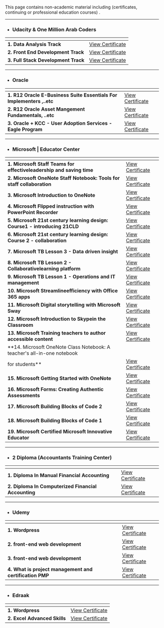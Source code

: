 
This page contains non-academic material including (certificates, continuing or professional education courses) . 



--------------------------------------------------

- ### Udacity & One Million Arab Coders 


| <!-- -->    | <!-- -->    |
|-------------|-------------|
|**1. Data Analysis Track** |[View Certificate](https://s3-us-west-2.amazonaws.com/udacity-printer/production/certificates/78c6a56b-f71c-4cf1-af3d-583e270a507e.pdf)|
|**2. Front End Development Track** |[View Certificate](https://s3-us-west-2.amazonaws.com/udacity-printer/production/certificates/aef41fc7-e6c2-467b-baf9-223db3e6a76a.pdf)|
|**3. Full Stack Development Track** |[View Certificate](https://s3-us-west-2.amazonaws.com/udacity-printer/production/certificates/41ecefd0-f8bc-4867-b856-82a606745216.pdf)|


--------------------------------------------------

- ### Oracle


| <!-- -->    | <!-- -->    |
|-------------|-------------|
|**1. R12 Oracle E-Business Suite Essentials For Implementers ,..etc** |[View Certificate](https://drive.google.com/file/d/1YAROY3KqmJIAujKBWYqIiGRau5ytRsew/view)|
|**2. R12 Oracle Asset Mangement Fundamentals, ..etc** |[View Certificate](https://drive.google.com/file/d/1eh2yNln9kAhr1Qb1WMbI8nn2lmwoCZgs/view)|
|**3. Oracle + KCC - User Adoption Services - Eagle Program** |[View Certificate](https://drive.google.com/file/d/1GKdX58iU4xGaTpxpVJtBBrVkfQw30hxa/view?usp=sharing)|


--------------------------------------------------

- ### Microsoft | Educator Center


| <!-- -->    | <!-- -->    |
|-------------|-------------|
|**1. Microsoft Staff Teams for effectiveleadership and saving time** |[View Certificate](https://education.microsoft.com/en-us/profile/achievement/485498/certificate)|
|**2. Microsoft OneNote Staff Notebook: Tools for staff collaboration** |[View Certificate](https://education.microsoft.com/en-us/profile/achievement/481815/certificate)|
|**3. Microsoft Introduction to OneNote** |[View Certificate](https://education.microsoft.com/en-us/profile/achievement/7162571/certificate)|
|**4. Microsoft Flipped instruction with PowerPoint Recorder** |[View Certificate](https://education.microsoft.com/en-us/profile/achievement/484557/certificate)|
|**5. Microsoft 21st century learning design: Course1 - introducing 21CLD** |[View Certificate](https://education.microsoft.com/en-us/profile/achievement/480855/certificate)|
|**6. Microsoft 21st century learning design: Course 2 - collaboration** |[View Certificate](https://education.microsoft.com/en-us/profile/achievement/508683/certificate)|
|**7. Microsoft TB Lesson 3 - Data driven insight** |[View Certificate](https://education.microsoft.com/en-us/profile/achievement/7248424/certificate)|
|**8. Microsoft TB Lesson 2 - Collaborativelearning platform** |[View Certificate](https://education.microsoft.com/en-us/profile/achievement/7241794/certificate)|
|**9. Microsoft TB Lesson 1 - Operations and IT management** |[View Certificate](https://education.microsoft.com/en-us/profile/achievement/7233630/certificate)|
|**10. Microsoft Streamlineefficiency with Office 365 apps** |[View Certificate](https://education.microsoft.com/en-us/profile/achievement/487264/certificate)|
|**11. Microsoft Digital storytelling with Microsoft Sway** |[View Certificate](https://education.microsoft.com/en-us/profile/achievement/480189/certificate)|
|**12. Microsoft Introduction to Skypein the Classroom** |[View Certificate](https://education.microsoft.com/en-us/profile/achievement/481943/certificate)|
|**13. Microsoft Training teachers to author accessible content** |[View Certificate](https://education.microsoft.com/en-us/profile/achievement/486761/certificate)|
|**14. Microsoft OneNote Class Notebook: A teacher's all-in-one notebook
for students** |[View Certificate](https://education.microsoft.com/en-us/profile/achievement/475928/certificate)|
|**15. Microsoft Getting Started with OneNote** |[View Certificate](https://education.microsoft.com/en-us/profile/achievement/484943/certificate)|
|**16. Microsoft Forms: Creating Authentic Assessments** |[View Certificate](https://education.microsoft.com/en-us/profile/achievement/480169/certificate)|
|**17. Microsoft Building Blocks of Code 2** |[View Certificate](https://education.microsoft.com/en-us/profile/achievement/478994/certificate)|
|**18. Microsoft Building Blocks of Code 1** |[View Certificate](https://education.microsoft.com/en-us/profile/achievement/491813/certificate)|
|**19. Microsoft Certified Microsoft Innovative Educator** |[View Certificate](https://education.microsoft.com/en-us/profile/achievement/2356275/certificate)|

--------------------------------------------------

- ### 2 Diploma (Accountants Training Center)


| <!-- -->    | <!-- -->    |
|-------------|-------------|
|**1. Diploma In Manual Financial Accounting** |[View Certificate](https://drive.google.com/file/d/11b8vHgsSvFCUFbaItrRZP0ehzRJWrOpQ/view)|
|**2. Diploma In Computerized Financial Accounting** |[View Certificate](https://drive.google.com/file/d/1V2EPMON628gDCFTaXxbTPm5jkv-j5tP0/view)|


--------------------------------------------------

- ### Udemy


| <!-- -->    | <!-- -->    |
|-------------|-------------|
|**1. Wordpress** |[View Certificate](https://www.udemy.com/certificate/UC-XS9N2ILR/)|
|**2. front-end web development** |[View Certificate](https://www.udemy.com/certificate/UC-D753ZSGE/)|
|**3. front-end web development** |[View Certificate](https://www.udemy.com/certificate/UC-MHFAMGX6/)|
|**4. What is project management and certification PMP** |[View Certificate](https://www.udemy.com/certificate/UC-FIPSZMTC/)|


--------------------------------------------------

- ### Edraak


| <!-- -->    | <!-- -->    |
|-------------|-------------|
|**1. Wordpress** |[View Certificate](https://courses.edraak.org/certificates/1cfc66560c184100ac9c86370177e270)|
|**2. Excel Advanced Skills** |[View Certificate](https://courses.edraak.org/certificates/3d8d315ca1dc463587cacf8d5e02ef8f)|
